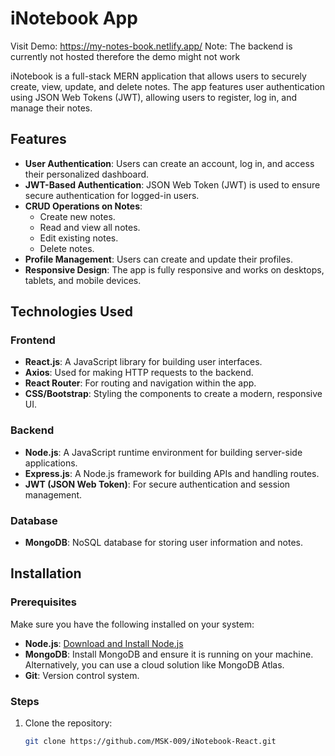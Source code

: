 
# iNotebook App

Visit Demo: https://my-notes-book.netlify.app/
Note: The backend is currently not hosted therefore the demo might not work


iNotebook is a full-stack MERN application that allows users to securely create, view, update, and delete notes. The app features user authentication using JSON Web Tokens (JWT), allowing users to register, log in, and manage their notes.

## Features

- **User Authentication**: Users can create an account, log in, and access their personalized dashboard.
- **JWT-Based Authentication**: JSON Web Token (JWT) is used to ensure secure authentication for logged-in users.
- **CRUD Operations on Notes**:
  - Create new notes.
  - Read and view all notes.
  - Edit existing notes.
  - Delete notes.
- **Profile Management**: Users can create and update their profiles.
- **Responsive Design**: The app is fully responsive and works on desktops, tablets, and mobile devices.

## Technologies Used

### Frontend
- **React.js**: A JavaScript library for building user interfaces.
- **Axios**: Used for making HTTP requests to the backend.
- **React Router**: For routing and navigation within the app.
- **CSS/Bootstrap**: Styling the components to create a modern, responsive UI.

### Backend
- **Node.js**: A JavaScript runtime environment for building server-side applications.
- **Express.js**: A Node.js framework for building APIs and handling routes.
- **JWT (JSON Web Token)**: For secure authentication and session management.

### Database
- **MongoDB**: NoSQL database for storing user information and notes.

## Installation

### Prerequisites
Make sure you have the following installed on your system:
- **Node.js**: [Download and Install Node.js](https://nodejs.org/)
- **MongoDB**: Install MongoDB and ensure it is running on your machine. Alternatively, you can use a cloud solution like MongoDB Atlas.
- **Git**: Version control system.

### Steps

1. Clone the repository:
   ```bash
   git clone https://github.com/MSK-009/iNotebook-React.git
